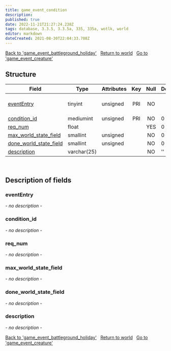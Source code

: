 ```yaml
---
title: game_event_condition
description: 
published: true
date: 2022-11-21T21:27:24.238Z
tags: database, 3.3.5, 3.3.5a, 335, 335a, wotlk, world
editor: markdown
dateCreated: 2021-08-30T22:04:33.708Z
---
```


<a href="https://trinitycore.info/en/database/335/world/game_event_battleground_holiday" class="mt-5 v-btn v-btn--depressed v-btn--flat v-btn--outlined theme--light v-size--default darkblue--text text--lighten-3"><span class="v-btn__content"><i aria-hidden="true" class="v-icon notranslate v-icon--left mdi mdi-arrow-left theme--light"></i><span>Back to 'game_event_battleground_holiday'</span></span></a>&nbsp;&nbsp;&nbsp;<a href="https://trinitycore.info/en/database/335/world/home" class="mt-5 v-btn v-btn--depressed v-btn--flat v-btn--outlined theme--light v-size--default darkblue--text text--lighten-3"><span class="v-btn__content"><i aria-hidden="true" class="v-icon notranslate v-icon--left mdi mdi-home-outline theme--light"></i><span>Return to world</span></span></a>&nbsp;&nbsp;&nbsp;<a href="https://trinitycore.info/en/database/335/world/game_event_creature" class="mt-5 v-btn v-btn--depressed v-btn--flat v-btn--outlined theme--light v-size--default darkblue--text text--lighten-3"><span class="v-btn__content"><span>Go to 'game_event_creature'</span><i aria-hidden="true" class="v-icon notranslate v-icon--right mdi mdi-arrow-right theme--light"></i></span></a>

## Structure

| Field | Type | Attributes | Key | Null | Default | Extra | Comment |
| --- | --- | --- | :---: | :---: | --- | --- | --- |
| [eventEntry](#evententry) | tinyint | unsigned | PRI | NO |  |  | Entry of the game event |
| [condition_id](#condition_id) | mediumint | unsigned | PRI | NO | 0 |  |  |
| [req_num](#req_num) | float |  |  | YES | 0 |  |  |
| [max_world_state_field](#max_world_state_field) | smallint | unsigned |  | NO | 0 |  |  |
| [done_world_state_field](#done_world_state_field) | smallint | unsigned |  | NO | 0 |  |  |
| [description](#description) | varchar(25) |  |  | NO | '' |  |  |
&nbsp;
## Description of fields

### eventEntry
*- no description -*
&nbsp;

### condition_id
*- no description -*
&nbsp;

### req_num
*- no description -*
&nbsp;

### max_world_state_field
*- no description -*
&nbsp;

### done_world_state_field
*- no description -*
&nbsp;

### description
*- no description -*
&nbsp;

<a href="https://trinitycore.info/en/database/335/world/game_event_battleground_holiday" class="mt-5 v-btn v-btn--depressed v-btn--flat v-btn--outlined theme--light v-size--default darkblue--text text--lighten-3"><span class="v-btn__content"><i aria-hidden="true" class="v-icon notranslate v-icon--left mdi mdi-arrow-left theme--light"></i><span>Back to 'game_event_battleground_holiday'</span></span></a>&nbsp;&nbsp;&nbsp;<a href="https://trinitycore.info/en/database/335/world/home" class="mt-5 v-btn v-btn--depressed v-btn--flat v-btn--outlined theme--light v-size--default darkblue--text text--lighten-3"><span class="v-btn__content"><i aria-hidden="true" class="v-icon notranslate v-icon--left mdi mdi-home-outline theme--light"></i><span>Return to world</span></span></a>&nbsp;&nbsp;&nbsp;<a href="https://trinitycore.info/en/database/335/world/game_event_creature" class="mt-5 v-btn v-btn--depressed v-btn--flat v-btn--outlined theme--light v-size--default darkblue--text text--lighten-3"><span class="v-btn__content"><span>Go to 'game_event_creature'</span><i aria-hidden="true" class="v-icon notranslate v-icon--right mdi mdi-arrow-right theme--light"></i></span></a>
